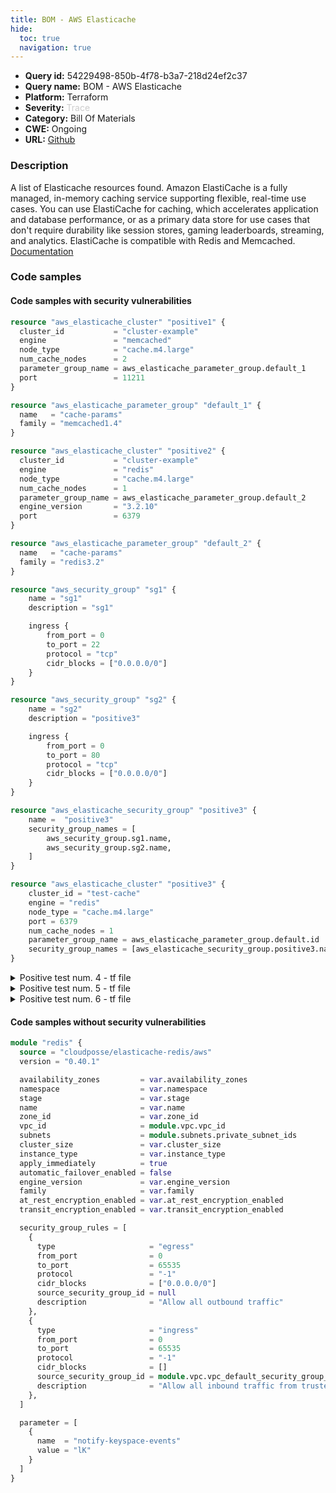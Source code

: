 ```yaml
---
title: BOM - AWS Elasticache
hide:
  toc: true
  navigation: true
---
```


<style>
  .highlight .hll {
    background-color: #ff171742;
  }
  .md-content {
    max-width: 1100px;
    margin: 0 auto;
  }
</style>

-   **Query id:** 54229498-850b-4f78-b3a7-218d24ef2c37
-   **Query name:** BOM - AWS Elasticache
-   **Platform:** Terraform
-   **Severity:** <span style="color:#CCCCCC">Trace</span>
-   **Category:** Bill Of Materials
-   **CWE:** Ongoing
-   **URL:** [Github](https://github.com/DataDog/kics/tree/master/assets/queries/terraform/aws_bom/elasticache)

### Description
A list of Elasticache resources found. Amazon ElastiCache is a fully managed, in-memory caching service supporting flexible, real-time use cases. You can use ElastiCache for caching, which accelerates application and database performance, or as a primary data store for use cases that don't require durability like session stores, gaming leaderboards, streaming, and analytics. ElastiCache is compatible with Redis and Memcached.<br>
[Documentation](https://kics.io)

### Code samples
#### Code samples with security vulnerabilities
```tf title="Positive test num. 1 - tf file" hl_lines="1"
resource "aws_elasticache_cluster" "positive1" {
  cluster_id           = "cluster-example"
  engine               = "memcached"
  node_type            = "cache.m4.large"
  num_cache_nodes      = 2
  parameter_group_name = aws_elasticache_parameter_group.default_1
  port                 = 11211
}

resource "aws_elasticache_parameter_group" "default_1" {
  name   = "cache-params"
  family = "memcached1.4"
}

```
```tf title="Positive test num. 2 - tf file" hl_lines="1"
resource "aws_elasticache_cluster" "positive2" {
  cluster_id           = "cluster-example"
  engine               = "redis"
  node_type            = "cache.m4.large"
  num_cache_nodes      = 1
  parameter_group_name = aws_elasticache_parameter_group.default_2
  engine_version       = "3.2.10"
  port                 = 6379
}

resource "aws_elasticache_parameter_group" "default_2" {
  name   = "cache-params"
  family = "redis3.2"
}

```
```tf title="Positive test num. 3 - tf file" hl_lines="33"
resource "aws_security_group" "sg1" {
    name = "sg1"
    description = "sg1"

    ingress {
        from_port = 0
        to_port = 22
        protocol = "tcp"
        cidr_blocks = ["0.0.0.0/0"]
    }
}

resource "aws_security_group" "sg2" {
    name = "sg2"
    description = "positive3"

    ingress {
        from_port = 0
        to_port = 80
        protocol = "tcp"
        cidr_blocks = ["0.0.0.0/0"]
    }
}

resource "aws_elasticache_security_group" "positive3" {
    name =  "positive3"
    security_group_names = [
        aws_security_group.sg1.name,
        aws_security_group.sg2.name,
    ]
}

resource "aws_elasticache_cluster" "positive3" {
    cluster_id = "test-cache"
    engine = "redis"
    node_type = "cache.m4.large"
    port = 6379
    num_cache_nodes = 1
    parameter_group_name = aws_elasticache_parameter_group.default.id
    security_group_names = [aws_elasticache_security_group.positive3.name]
}

```
<details><summary>Positive test num. 4 - tf file</summary>

```tf hl_lines="33"
resource "aws_security_group" "sg11" {
    name = "sg1"
    description = "sg11"

    ingress {
        from_port = 0
        to_port = 22
        protocol = "tcp"
        cidr_blocks = ["0.0.2.0/0"]
    }
}

resource "aws_security_group" "sg22" {
    name = "sg22"
    description = "positive3"

    ingress {
        from_port = 0
        to_port = 80
        protocol = "tcp"
        cidr_blocks = ["0.0.2.0/0"]
    }
}

resource "aws_elasticache_security_group" "positive4" {
    name =  "positive4"
    security_group_names = [
        aws_security_group.sg11.name,
        aws_security_group.sg22.name,
    ]
}

resource "aws_elasticache_cluster" "positive4" {
    cluster_id = "test-cache"
    engine = "redis"
    node_type = "cache.m4.large"
    port = 6379
    num_cache_nodes = 1
    parameter_group_name = aws_elasticache_parameter_group.default.id
    security_group_names = [aws_elasticache_security_group.positive4.name]
}

```
</details>
<details><summary>Positive test num. 5 - tf file</summary>

```tf hl_lines="13"
resource "aws_security_group" "sgg" {
    name = "sgg"
    description = "sgg"

    ingress {
        from_port = 0
        to_port = 22
        protocol = "tcp"
        cidr_blocks = ["0.0.2.0/0"]
    }
}

resource "aws_elasticache_cluster" "positive5" {
    cluster_id = "test-cache"
    engine = "redis"
    node_type = "cache.m4.large"
    port = 6379
    num_cache_nodes = 1
    parameter_group_name = aws_elasticache_parameter_group.default.id
    security_group_names = [aws_security_group.sgg.name]
}

```
</details>
<details><summary>Positive test num. 6 - tf file</summary>

```tf hl_lines="13"
resource "aws_security_group" "sg6" {
    name = "sg6"
    description = "sg6"

    ingress {
        from_port = 0
        to_port = 22
        protocol = "tcp"
        cidr_blocks = ["0.0.0.0/0"]
    }
}

resource "aws_elasticache_cluster" "positive6" {
    cluster_id = "test-cache"
    engine = "redis"
    node_type = "cache.m4.large"
    port = 6379
    num_cache_nodes = 1
    parameter_group_name = aws_elasticache_parameter_group.default.id
     security_group_ids = [aws_security_group.sg6.id]
}

```
</details>


#### Code samples without security vulnerabilities
```tf title="Negative test num. 1 - tf file"
module "redis" {
  source = "cloudposse/elasticache-redis/aws"
  version = "0.40.1"

  availability_zones         = var.availability_zones
  namespace                  = var.namespace
  stage                      = var.stage
  name                       = var.name
  zone_id                    = var.zone_id
  vpc_id                     = module.vpc.vpc_id
  subnets                    = module.subnets.private_subnet_ids
  cluster_size               = var.cluster_size
  instance_type              = var.instance_type
  apply_immediately          = true
  automatic_failover_enabled = false
  engine_version             = var.engine_version
  family                     = var.family
  at_rest_encryption_enabled = var.at_rest_encryption_enabled
  transit_encryption_enabled = var.transit_encryption_enabled

  security_group_rules = [
    {
      type                     = "egress"
      from_port                = 0
      to_port                  = 65535
      protocol                 = "-1"
      cidr_blocks              = ["0.0.0.0/0"]
      source_security_group_id = null
      description              = "Allow all outbound traffic"
    },
    {
      type                     = "ingress"
      from_port                = 0
      to_port                  = 65535
      protocol                 = "-1"
      cidr_blocks              = []
      source_security_group_id = module.vpc.vpc_default_security_group_id
      description              = "Allow all inbound traffic from trusted Security Groups"
    },
  ]

  parameter = [
    {
      name  = "notify-keyspace-events"
      value = "lK"
    }
  ]
}

```
